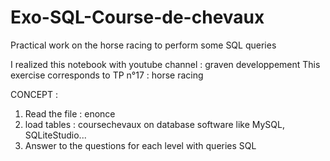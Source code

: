 # Exo-SQL-Course-de-chevaux
Practical work on the horse racing to perform some SQL queries

I realized this notebook with youtube channel : graven developpement This exercise corresponds to TP n°17 : horse racing

CONCEPT :
1) Read the file : enonce
2) load tables : coursechevaux on database software like MySQL, SQLiteStudio...
3) Answer to the questions for each level with queries SQL
